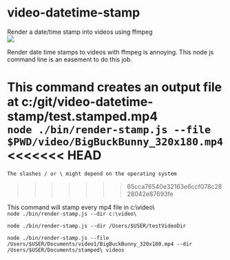 # video-datetime-stamp
Render a date/time stamp into videos using ffmpeg  
[<img src="https://travis-ci.org/s-a/video-datetime-stamp.png" />](https://travis-ci.org/s-a/video-datetime-stamp "Test state")

Render date time stamps to videos with ffmpeg is annoying.
This node js command line is an easement to do this job.

This command creates an output file at c:/git/video-datetime-stamp/test.stamped.mp4  
```node ./bin/render-stamp.js --file $PWD/video/BigBuckBunny_320x180.mp4```
<<<<<<< HEAD
=======

```The slashes / or \ might depend on the operating system```
>>>>>>> 65cca76540e32163e6ccf078c2828042e87693fe

This command will stamp every mp4 file in c:\video\  
```node ./bin/render-stamp.js --dir c:\video\```

```node ./bin/render-stamp.js --dir /Users/$USER/testVideoDir```

```node ./bin/render-stamp.js --file /Users/$USER/Documents/video1/BigBuckBunny_320x180.mp4 --dir /Users/$USER/Documents/stamped\ videos```
